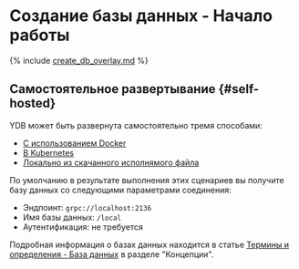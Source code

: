 # Создание базы данных - Начало работы

{% include [create_db_overlay.md](create_db_overlay.md) %}

## Самостоятельное развертывание {#self-hosted}

YDB может быть развернута самостоятельно тремя способами:

- [С использованием Docker](../ydb_docker.md)
- [В Kubernetes](../../deploy/orchestrated/concepts.md)
- [Локально из скачанного исполнямого файла](../ydb_local.md)

По умолчанию в результате выполнения этих сценариев вы получите базу данных со следующими параметрами соединения:

- Эндпоинт: `grpc://localhost:2136`
- Имя базы данных: `/local`
- Аутентификация: не требуется

Подробная информация о базах данных находится в статье [Термины и определения - База данных](../../concepts/databases.md#database) в разделе "Концепции".